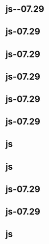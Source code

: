 # js--07.29
# js-07.29
# js-07.29
# js-07.29
# js-07.29
# js-07.29
# js
# js
# js-07.29
# js-07.29
# js
